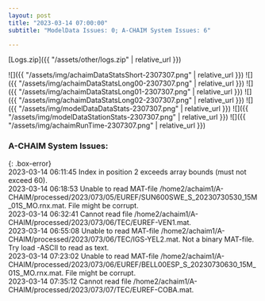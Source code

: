 ```yaml
---
layout: post
title: "2023-03-14 07:00:00"
subtitle: "ModelData Issues: 0; A-CHAIM System Issues: 6"

---
```


[Logs.zip]({{ "/assets/other/logs.zip" | relative_url }})  

![]({{ "/assets/img/achaimDataStatsShort-2307307.png" | relative_url }})
![]({{ "/assets/img/achaimDataStatsLong00-2307307.png" | relative_url }})
![]({{ "/assets/img/achaimDataStatsLong01-2307307.png" | relative_url }})
![]({{ "/assets/img/achaimDataStatsLong02-2307307.png" | relative_url }})
![]({{ "/assets/img/modelDataDataStats-2307307.png" | relative_url }})
![]({{ "/assets/img/modelDataStationStats-2307307.png" | relative_url }})
![]({{ "/assets/img/achaimRunTime-2307307.png" | relative_url }})


### A-CHAIM System Issues:  
  
{: .box-error}  
2023-03-14 06:11:45 Index in position 2 exceeds array bounds (must not exceed 60).  
2023-03-14 06:18:53 Unable to read MAT-file /home2/achaim1/A-CHAIM/processed/2023/073/05/EUREF/SUN600SWE_S_20230730530_15M_01S_MO.rnx.mat. File might be corrupt.  
2023-03-14 06:32:41 Cannot read file /home2/achaim1/A-CHAIM/processed/2023/073/06/TEC/EUREF-VEN1.mat.  
2023-03-14 06:55:08 Unable to read MAT-file /home2/achaim1/A-CHAIM/processed/2023/073/06/TEC/IGS-YEL2.mat. Not a binary MAT-file. Try load -ASCII to read as text.  
2023-03-14 07:23:02 Unable to read MAT-file /home2/achaim1/A-CHAIM/processed/2023/073/06/EUREF/BELL00ESP_S_20230730630_15M_01S_MO.rnx.mat. File might be corrupt.  
2023-03-14 07:35:12 Cannot read file /home2/achaim1/A-CHAIM/processed/2023/073/07/TEC/EUREF-COBA.mat.  
